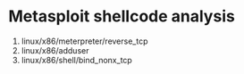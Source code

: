 # Metasploit shellcode analysis
1. linux/x86/meterpreter/reverse_tcp
2. linux/x86/adduser
3. linux/x86/shell/bind_nonx_tcp
